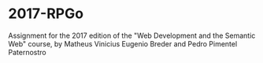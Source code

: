 # 2017-RPGo
Assignment for the 2017 edition of the "Web Development and the Semantic Web" course, by Matheus Vinicius Eugenio Breder and Pedro Pimentel Paternostro
